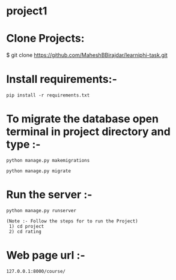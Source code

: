 # project1

# Clone Projects:
  
  $ git clone https://github.com/MaheshBBirajdar/learniphi-task.git
  
# Install requirements:-

    pip install -r requirements.txt
    
    
# To migrate the database open terminal in project directory and type :-

    python manage.py makemigrations
    
    python manage.py migrate
    
    
# Run the server :-

    python manage.py runserver
    
    (Note :- Follow the steps for to run the Project)
     1) cd project
     2) cd rating
    
 # Web page url :-
 
    127.0.0.1:8000/course/
